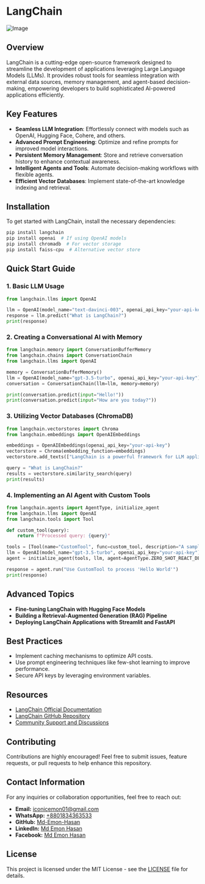 # LangChain
![Image](https://github.com/user-attachments/assets/eabf0a00-b5ee-4e89-bc0c-0609b1542c66)

## Overview
LangChain is a cutting-edge open-source framework designed to streamline the development of applications leveraging Large Language Models (LLMs). It provides robust tools for seamless integration with external data sources, memory management, and agent-based decision-making, empowering developers to build sophisticated AI-powered applications efficiently.

## Key Features
- **Seamless LLM Integration**: Effortlessly connect with models such as OpenAI, Hugging Face, Cohere, and others.
- **Advanced Prompt Engineering**: Optimize and refine prompts for improved model interactions.
- **Persistent Memory Management**: Store and retrieve conversation history to enhance contextual awareness.
- **Intelligent Agents and Tools**: Automate decision-making workflows with flexible agents.
- **Efficient Vector Databases**: Implement state-of-the-art knowledge indexing and retrieval.

## Installation
To get started with LangChain, install the necessary dependencies:
```bash
pip install langchain
pip install openai  # If using OpenAI models
pip install chromadb  # For vector storage
pip install faiss-cpu  # Alternative vector store
```

## Quick Start Guide
### 1. Basic LLM Usage
```python
from langchain.llms import OpenAI

llm = OpenAI(model_name="text-davinci-003", openai_api_key="your-api-key")
response = llm.predict("What is LangChain?")
print(response)
```

### 2. Creating a Conversational AI with Memory
```python
from langchain.memory import ConversationBufferMemory
from langchain.chains import ConversationChain
from langchain.llms import OpenAI

memory = ConversationBufferMemory()
llm = OpenAI(model_name="gpt-3.5-turbo", openai_api_key="your-api-key")
conversation = ConversationChain(llm=llm, memory=memory)

print(conversation.predict(input="Hello!"))
print(conversation.predict(input="How are you today?"))
```

### 3. Utilizing Vector Databases (ChromaDB)
```python
from langchain.vectorstores import Chroma
from langchain.embeddings import OpenAIEmbeddings

embeddings = OpenAIEmbeddings(openai_api_key="your-api-key")
vectorstore = Chroma(embedding_function=embeddings)
vectorstore.add_texts(["LangChain is a powerful framework for LLM applications."])

query = "What is LangChain?"
results = vectorstore.similarity_search(query)
print(results)
```

### 4. Implementing an AI Agent with Custom Tools
```python
from langchain.agents import AgentType, initialize_agent
from langchain.llms import OpenAI
from langchain.tools import Tool

def custom_tool(query):
    return f"Processed query: {query}"

tools = [Tool(name="CustomTool", func=custom_tool, description="A sample tool")] 
llm = OpenAI(model_name="gpt-3.5-turbo", openai_api_key="your-api-key")
agent = initialize_agent(tools, llm, agent=AgentType.ZERO_SHOT_REACT_DESCRIPTION, verbose=True)

response = agent.run("Use CustomTool to process 'Hello World'")
print(response)
```

## Advanced Topics
- **Fine-tuning LangChain with Hugging Face Models**
- **Building a Retrieval-Augmented Generation (RAG) Pipeline**
- **Deploying LangChain Applications with Streamlit and FastAPI**

## Best Practices
- Implement caching mechanisms to optimize API costs.
- Use prompt engineering techniques like few-shot learning to improve performance.
- Secure API keys by leveraging environment variables.

## Resources
- [LangChain Official Documentation](https://python.langchain.com/)
- [LangChain GitHub Repository](https://github.com/hwchase17/langchain)
- [Community Support and Discussions](https://discord.com/invite/langchain)

## Contributing
Contributions are highly encouraged! Feel free to submit issues, feature requests, or pull requests to help enhance this repository.

## Contact Information
For any inquiries or collaboration opportunities, feel free to reach out:
- **Email:** [iconicemon01@gmail.com](mailto:iconicemon01@gmail.com)
- **WhatsApp:** [+8801834363533](https://wa.me/8801834363533)
- **GitHub:** [Md-Emon-Hasan](https://github.com/Md-Emon-Hasan)
- **LinkedIn:** [Md Emon Hasan](https://www.linkedin.com/in/md-emon-hasan)
- **Facebook:** [Md Emon Hasan](https://www.facebook.com/mdemon.hasan2001/)

## License
This project is licensed under the MIT License - see the [LICENSE](LICENSE) file for details.
